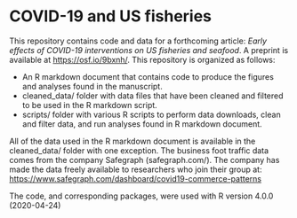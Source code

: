 # COVID-19 and US fisheries

This repository contains code and data for a forthcoming article: *Early effects of COVID-19 interventions on US fisheries and seafood*. A preprint is available at https://osf.io/9bxnh/. This repository is organized as follows:

- An R markdown document that contains code to produce the figures and analyses found in the manuscript. 
- cleaned_data/ folder with data files that have been cleaned and filtered to be used in the R markdown script. 
- scripts/ folder with various R scripts to perform data downloads, clean and filter data, and run analyses found in R markdown document. 

All of the data used in the R markdown document is available in the cleaned_data/ folder with one exception. The business foot traffic data comes from the company Safegraph (safegraph.com/). The company has made the data freely available to researchers who join their group at: https://www.safegraph.com/dashboard/covid19-commerce-patterns

The code, and corresponding packages, were used with R version 4.0.0 (2020-04-24)
